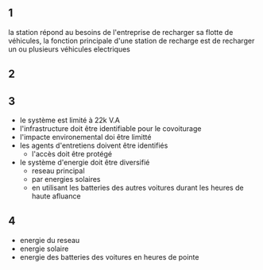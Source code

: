 ## 1
la station répond au besoins de l'entreprise de recharger sa flotte de véhicules, la fonction principale d'une station de recharge est de recharger un ou plusieurs véhicules electriques
## 2

## 3
- le système est limité à 22k V.A
- l'infrastructure doit être identifiable pour le covoiturage
- l'impacte environemental doi être limitté
- les agents d'entretiens doivent être identifiés
	- l'accès doit être protégé
- le système d'energie doit être diversifié
	- reseau principal
	- par energies solaires
	- en utilisant les batteries des autres voitures durant les heures de haute afluance
## 4
 - energie du reseau
 - energie solaire
 - energie des batteries des voitures en heures de pointe